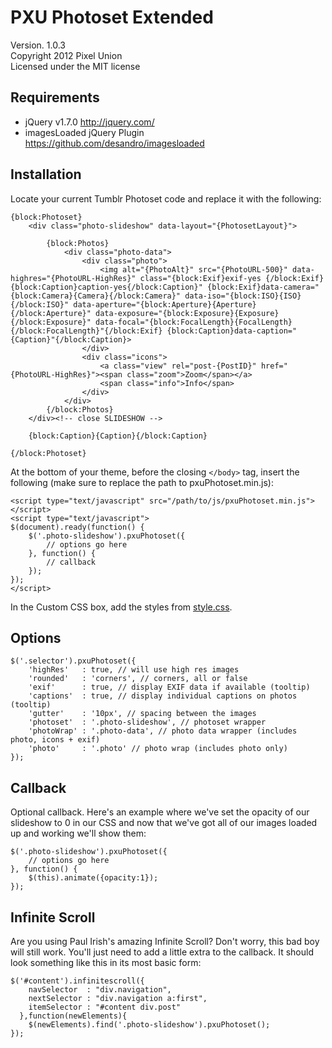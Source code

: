 # PXU Photoset Extended

Version. 1.0.3  
Copyright 2012 Pixel Union  
Licensed under the MIT license  

## Requirements

* jQuery v1.7.0 http://jquery.com/
* imagesLoaded jQuery Plugin https://github.com/desandro/imagesloaded

## Installation

Locate your current Tumblr Photoset code and replace it with the following:

    {block:Photoset}
        <div class="photo-slideshow" data-layout="{PhotosetLayout}">

            {block:Photos}
                <div class="photo-data">
                    <div class="photo">
                        <img alt="{PhotoAlt}" src="{PhotoURL-500}" data-highres="{PhotoURL-HighRes}" class="{block:Exif}exif-yes {/block:Exif}{block:Caption}caption-yes{/block:Caption}" {block:Exif}data-camera="{block:Camera}{Camera}{/block:Camera}" data-iso="{block:ISO}{ISO}{/block:ISO}" data-aperture="{block:Aperture}{Aperture}{/block:Aperture}" data-exposure="{block:Exposure}{Exposure}{/block:Exposure}" data-focal="{block:FocalLength}{FocalLength}{/block:FocalLength}"{/block:Exif} {block:Caption}data-caption="{Caption}"{/block:Caption}>
                    </div>
                    <div class="icons">
                        <a class="view" rel="post-{PostID}" href="{PhotoURL-HighRes}"><span class="zoom">Zoom</span></a>
                        <span class="info">Info</span>
                    </div>
                </div>
            {/block:Photos}
        </div><!-- close SLIDESHOW -->

        {block:Caption}{Caption}{/block:Caption}

    {/block:Photoset}

At the bottom of your theme, before the closing `</body>` tag, insert the following (make sure to replace the path to pxuPhotoset.min.js):

	<script type="text/javascript" src="/path/to/js/pxuPhotoset.min.js"></script>
	<script type="text/javascript">
	$(document).ready(function() {
		$('.photo-slideshow').pxuPhotoset({
			// options go here
		}, function() {
			// callback
		});
	});
	</script>

In the Custom CSS box, add the styles from <a href="https://github.com/PixelUnion/Extended-Tumblr-Photoset/blob/master/css/style.css">style.css</a>.

## Options

	$('.selector').pxuPhotoset({
		'highRes'   : true, // will use high res images
		'rounded'   : 'corners', // corners, all or false
		'exif'      : true, // display EXIF data if available (tooltip)
		'captions'  : true, // display individual captions on photos (tooltip)
		'gutter'    : '10px', // spacing between the images
		'photoset'  : '.photo-slideshow', // photoset wrapper
		'photoWrap' : '.photo-data', // photo data wrapper (includes photo, icons + exif)
		'photo'     : '.photo' // photo wrap (includes photo only)
	});

## Callback

Optional callback. Here's an example where we've set the opacity of our slideshow to 0 in our CSS and now that we've got all of our images loaded up and working we'll show them:

	$('.photo-slideshow').pxuPhotoset({
		// options go here
	}, function() {
		$(this).animate({opacity:1});
	});

## Infinite Scroll

Are you using Paul Irish's amazing Infinite Scroll? Don't worry, this bad boy will still work. You'll just need to add a little extra to the callback. It should look something like this in its most basic form:

	$('#content').infinitescroll({
	    navSelector  : "div.navigation",            
	    nextSelector : "div.navigation a:first",    
	    itemSelector : "#content div.post"          
	  },function(newElements){
	  	$(newElements).find('.photo-slideshow').pxuPhotoset();
	});

